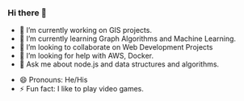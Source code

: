 ### Hi there 👋

<!--
**rishabhpurohit/rishabhpurohit** is a ✨ _special_ ✨ repository because its `README.md` (this file) appears on your GitHub profile.

Here are some ideas to get you started:
-->
- 🔭 I’m currently working on GIS projects.
- 🌱 I’m currently learning Graph Algorithms and Machine Learning.
- 👯 I’m looking to collaborate on Web Development Projects
- 🤔 I’m looking for help with AWS, Docker.
- 💬 Ask me about node.js and data structures and algorithms.
<!-- - 📫 How to reach me:  -->
- 😄 Pronouns: He/His
- ⚡ Fun fact: I like to play video games.

